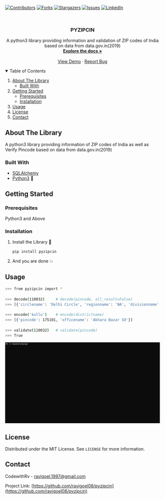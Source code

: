 <!-- PROJECT SHIELDS -->
<!--
*** I'm using markdown "reference style" links for readability.
*** Reference links are enclosed in brackets [ ] instead of parentheses ( ).
*** See the bottom of this document for the declaration of the reference variables
*** for contributors-url, forks-url, etc. This is an optional, concise syntax you may use.
*** https://www.markdownguide.org/basic-syntax/#reference-style-links
-->
[![Contributors][contributors-shield]][contributors-url]
[![Forks][forks-shield]][forks-url]
[![Stargazers][stars-shield]][stars-url]
[![Issues][issues-shield]][issues-url]
[![LinkedIn][linkedin-shield]][linkedin-url]


<!-- PROJECT LOGO -->
<br />
<p align="center">
  <h3 align="center">PYZIPCIN</h3>

  <p align="center">
    A python3 library providing information and validation of ZIP codes of India based on data from data.gov.in(2019)
    <br />
    <a href="https://github.com/ravigoel08/pyzipcin"><strong>Explore the docs »</strong></a>
    <br />
    <br />
    <a href="https://github.com/ravigoel08/pyzipcin/blob/master/assets/demo1.gif">View Demo</a>
    ·
    <a href="https://github.com/ravigoel08/pyzipcin/issues">Report Bug</a>
  </p>
</p>


<!-- TABLE OF CONTENTS -->
<details open="open">
  <summary>Table of Contents</summary>
  <ol>
    <li>
      <a href="#about-the-package">About The Library</a>
      <ul>
        <li><a href="#built-with">Built With</a></li>
      </ul>
    </li>
    <li>
      <a href="#getting-started">Getting Started</a>
      <ul>
        <li><a href="#prerequisites">Prerequisites</a></li>
        <li><a href="#installation">Installation</a></li>
      </ul>
    </li>
    <li><a href="#usage">Usage</a></li>
    <li><a href="#license">License</a></li>
    <li><a href="#contact">Contact</a></li>
  </ol>
</details>



<!-- ABOUT THE PROJECT -->
## About The Library


A python3 library providing information of ZIP codes of India as well as Verify Pincode based on data from data.gov.in(2019)

### Built With 

* [SQLAlchemy](https://www.sqlalchemy.org/)
* [Python3](https://www.python.org/) :snake:



<!-- GETTING STARTED -->
## Getting Started 


### Prerequisites 

Python3 and Above

### Installation 

1. Install the Library :eyes:
   ```sh
   pip install pyzipcin
   ```

2. And you are done :boom:



<!-- USAGE EXAMPLES -->
## Usage 

```sh
>>> from pyzipcin import *

>>> decode(110032)     # decode(pincode, all_result=False)
>>> [{'circlename': 'Delhi Circle', 'regionname': 'NA', 'divisionname': 'Delhi East Division', 'officename': 'Babarpur SO North East Delhi', 'pincode': 110032, 'officetype': 'SO', 'delivery': 'Non Delivery', 'district': 'SHAHDARA', 'statename': 'Delhi'}]

>>> encode('kullu')    # encode(districtname)
>>> [{'pincode': 175101, 'officename': 'Akhara Bazar SO'}]

>>> validate(110032)   # validate(pincode)
>>> True
```
![demo](assets/demo1.gif)



<!-- LICENSE -->
## License 

Distributed under the MIT License. See `LICENSE` for more information.



<!-- CONTACT -->
## Contact

CodewithRv - ravigoel.1997@gmail.com

Project Link: [https://github.com/ravigoel08/pyzipcin](https://github.com/ravigoel08/pyzipcin)




<!-- MARKDOWN LINKS & IMAGES -->
<!-- https://www.markdownguide.org/basic-syntax/#reference-style-links -->


[contributors-url]: https://github.com/ravigoel08/pyzipcin/graphs/contributors
[forks-url]: https://github.com/ravigoel08/pyzipcin/network/members
[stars-url]: https://github.com/ravigoel08/pyzipcin/stargazers
[issues-url]: https://github.com/ravigoel08/pyzipcin/issues
[linkedin-url]: https://www.linkedin.com/in/ravi-goyal52/
[contributors-shield]: https://img.shields.io/github/contributors/ravigoel08/pyzipcin?style=for-the-badge
[issues-shield]: https://img.shields.io/github/issues/ravigoel08/pyzipcin?style=for-the-badge
[forks-shield]: https://img.shields.io/github/forks/ravigoel08/pyzipcin?style=for-the-badge
[stars-shield]: https://img.shields.io/github/stars/ravigoel08/pyzipcin?style=for-the-badge
[linkedin-shield]: https://img.shields.io/badge/-LinkedIn-black.svg?style=for-the-badge&logo=linkedin&colorB=555
